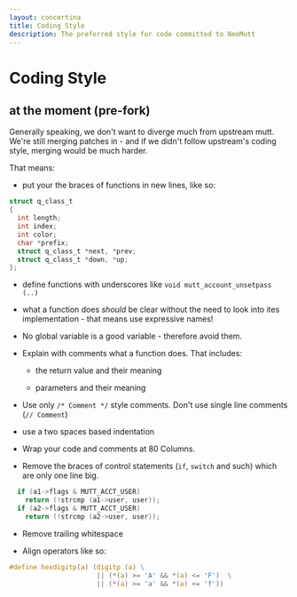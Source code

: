 ```yaml
---
layout: concertina
title: Coding Style
description: The preferred style for code committed to NeoMutt
---
```


# Coding Style

## at the moment (pre-fork)

Generally speaking, we don't want to diverge much from upstream mutt. We're
still merging patches in - and if we didn't follow upstream's coding style,
merging would be much harder.

That means:

* put your the braces of functions in new lines, like so:

```c
struct q_class_t
{
  int length;
  int index;
  int color;
  char *prefix;
  struct q_class_t *next, *prev;
  struct q_class_t *down, *up;
};
```

* define functions with underscores like `void mutt_account_unsetpass (..)`

* what a function does *should* be clear without the need to look into ites
  implementation - that means use expressive names!

* No global variable is a good variable - therefore avoid them.

* Explain with comments what a function does. That includes:

    - the return value and their meaning

    - parameters and their meaning


* Use only `/* Comment */` style comments. Don't use single line comments (`//
  Comment`)

* use a two spaces based indentation

* Wrap your code and comments at 80 Columns.

* Remove the braces of control statements (`if`, `switch` and such) which are
  only one line big.

```c
  if (a1->flags & MUTT_ACCT_USER)
    return (!strcmp (a1->user, user));
  if (a2->flags & MUTT_ACCT_USER)
    return (!strcmp (a2->user, user));
```

* Remove trailing whitespace

* Align operators like so:

```c
#define hexdigitp(a) (digitp (a) \
                      || (*(a) >= 'A' && *(a) <= 'F')  \
                      || (*(a) >= 'a' && *(a) <= 'f'))
```
